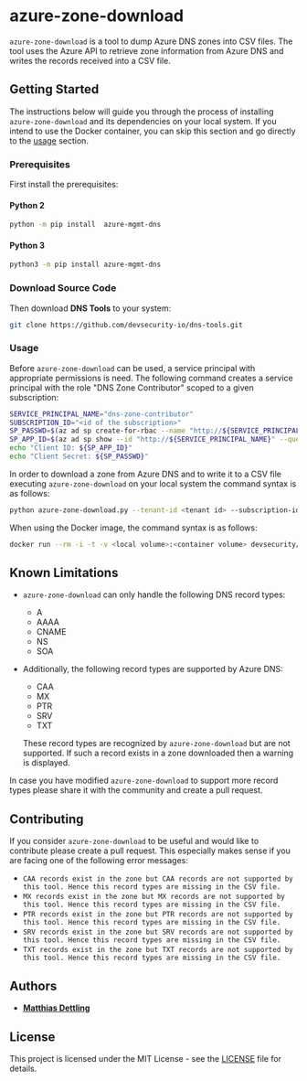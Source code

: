 # azure-zone-download

`azure-zone-download` is a tool to dump Azure DNS zones into CSV files. The
tool uses the Azure API to retrieve zone information from Azure DNS and writes
the records received into a CSV file.

## Getting Started

The instructions below will guide you through the process of installing
`azure-zone-download` and its dependencies on your local system. If you intend
to use the Docker container, you can skip this section and go directly to the
[usage](#usage) section.

### Prerequisites

First install the prerequisites:

#### Python 2

```bash
python -m pip install  azure-mgmt-dns
```

#### Python 3

```bash
python3 -m pip install azure-mgmt-dns
```

### Download Source Code

Then download **DNS Tools** to your system:

```bash
git clone https://github.com/devsecurity-io/dns-tools.git
```

### Usage

Before `azure-zone-download` can be used, a service principal with appropriate
permissions is need. The following command creates a service principal with the
role "DNS Zone Contributor" scoped to a given subscription:

```bash
SERVICE_PRINCIPAL_NAME="dns-zone-contributor"
SUBSCRIPTION_ID="<id of the subscription>"
SP_PASSWD=$(az ad sp create-for-rbac --name "http://${SERVICE_PRINCIPAL_NAME}" --role "DNS Zone Contributor" --scopes /subscriptions/${SUBSCRIPTION_ID} --query password --output tsv)
SP_APP_ID=$(az ad sp show --id "http://${SERVICE_PRINCIPAL_NAME}" --query appId --output tsv)
echo "Client ID: ${SP_APP_ID}"
echo "Client Secret: ${SP_PASSWD}"
```

In order to download a zone from Azure DNS and to write it to a CSV file executing `azure-zone-download` on your local system the command syntax is as follows:

```bash
python azure-zone-download.py --tenant-id <tenant id> --subscription-id <subscription id> --resource-group <resource group> --client-id <client id> --zone <zone name> --csv-file <filename>
```

When using the Docker image, the command syntax is as follows:

```bash
docker run --rm -i -t -v <local volume>:<container volume> devsecurity/dns-tools:latest azure-zone-download --tenant-id <tenant id> --subscription-id <subscription id> --resource-group <resource group> --client-id <client id> --zone <zone name> --csv-file <filename>
```

## Known Limitations

- `azure-zone-download` can only handle the following DNS record types:
  - A
  - AAAA
  - CNAME
  - NS
  - SOA

- Additionally, the following record types are supported by Azure DNS:
  - CAA
  - MX
  - PTR
  - SRV
  - TXT

  These record types are recognized by `azure-zone-download` but are not
  supported. If such a record exists in a zone downloaded then a warning is
  displayed.

In case you have modified `azure-zone-download` to support more record types
please share it with the community and create a pull request.

## Contributing

If you consider `azure-zone-download` to be useful and would like to contribute
please create a pull request. This especially makes sense if you are facing one
of the following error messages:

- `CAA records exist in the zone but CAA records are not supported by this tool. Hence this record types are missing in the CSV file.`
- `MX records exist in the zone but MX records are not supported by this tool. Hence this record types are missing in the CSV file.`
- `PTR records exist in the zone but PTR records are not supported by this tool. Hence this record types are missing in the CSV file.`
- `SRV records exist in the zone but SRV records are not supported by this tool. Hence this record types are missing in the CSV file.`
- `TXT records exist in the zone but TXT records are not supported by this tool. Hence this record types are missing in the CSV file.`

## Authors

- **[Matthias Dettling](mailto:md@devsecurity.io)**

## License

This project is licensed under the MIT License - see the [LICENSE](../LICENSE)
file for details.
